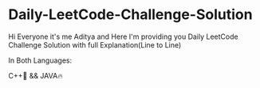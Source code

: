 # Daily-LeetCode-Challenge-Solution


Hi Everyone it's me Aditya and Here I'm providing you Daily LeetCode Challenge Solution with full Explanation(Line to Line)


In Both Languages:

C++🫶  && JAVA🔥
